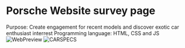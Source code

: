 # Porsche Website survey page
Purpose: Create engagement for recent models and discover exotic car enthusiast interrest
Programming language: HTML, CSS and JS
![WebPreview](https://user-images.githubusercontent.com/56610056/208177856-ce43f5b7-5fd8-47c6-848d-89a587025dca.png)
![CARSPECS](https://user-images.githubusercontent.com/56610056/208177887-df6ea10a-46e0-47e7-b14e-587fc0a84287.png)
